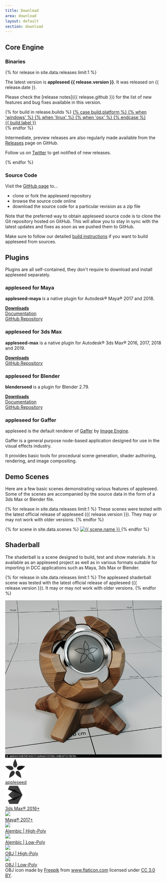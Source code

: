 ```yaml
---
title: Download
area: download
layout: default
section: download
---
```


## Core Engine

### Binaries

{% for release in site.data.releases limit:1 %}

The latest version is **appleseed {{ release.version }}**. It was released on {{ release.date }}.

Please check the [release notes]({{ release.github }}) for the list of new features and bug fixes available in this version.

<div class="builds">
    {% for build in release.builds %}
        <a class="build" href="{{ build.url }}" download>
            {% case build.platform %}
                {% when 'windows' %}
                    <i class="fab fa-windows"></i>
                {% when 'linux' %}
                    <i class="fab fa-linux"></i>
                {% when 'osx' %}
                    <i class="fab fa-apple"></i>
            {% endcase %}
            <div>{{ build.label }}</div>
        </a>
    {% endfor %}
</div>

Intermediate, preview releases are also regularly made available from the [Releases](https://github.com/appleseedhq/appleseed/releases) page on GitHub.

Follow us on [Twitter](https://twitter.com/appleseedhq) to get notified of new releases.

{% endfor %}

### Source Code

Visit the [GitHub page](https://github.com/appleseedhq/appleseed) to&hellip;

- clone or fork the appleseed repository
- browse the source code online
- download the source code for a particular revision as a zip file

Note that the preferred way to obtain appleseed source code is to clone the Git repository hosted on GitHub.
This will allow you to stay in sync with the latest updates and fixes as soon as we pushed them to GitHub.

Make sure to follow our detailed [build instructions](https://github.com/appleseedhq/appleseed/wiki/Building-appleseed) if you want to build appleseed from sources.

## Plugins

Plugins are all self-contained, they don't require to download and install appleseed separately.

### appleseed for Maya

**appleseed-maya** is a native plugin for Autodesk® Maya® 2017 and 2018.

[**Downloads**](https://github.com/appleseedhq/appleseed-maya/releases)  
[Documentation](https://appleseed-maya.readthedocs.io/)  
[GitHub Repository](https://github.com/appleseedhq/appleseed-maya)  

### appleseed for 3ds Max

**appleseed-max** is a native plugin for Autodesk® 3ds Max® 2016, 2017, 2018 and 2019.

[**Downloads**](https://github.com/appleseedhq/appleseed-max/releases)  
[GitHub Repository](https://github.com/appleseedhq/appleseed-max)  

### appleseed for Blender

**blenderseed** is a plugin for Blender 2.79.

[**Downloads**](https://github.com/appleseedhq/blenderseed/releases)  
[Documentation](https://appleseed-blenderseed.readthedocs.io/)  
[GitHub Repository](https://github.com/appleseedhq/blenderseed)  

### appleseed for Gaffer

appleseed is the default renderer of [Gaffer](http://www.gafferhq.org/) by [Image Engine](http://image-engine.com/).

Gaffer is a general purpose node-based application designed for use in the visual effects industry.

It provides basic tools for procedural scene generation, shader authoring, rendering, and image compositing.

## Demo Scenes

Here are a few basic scenes demonstrating various features of appleseed. Some of the scenes are accompanied
by the source data in the form of a 3ds Max or Blender file.

{% for release in site.data.releases limit:1 %}
These scenes were tested with the latest official release of appleseed ({{ release.version }}). They may or may not work with older versions.
{% endfor %}

<div class="scenes">
    {% for scene in site.data.scenes %}
        <a class="scene" href="{{ scene.url }}">
            <img src="{{ scene.image }}" alt="{{ scene.name }}">
        </a>
    {% endfor %}
</div>

## Shaderball

The shaderball is a scene designed to build, test and show materials. It is available as an appleseed project
as well as in various formats suitable for importing in DCC applications such as Maya, 3ds Max or Blender.

{% for release in site.data.releases limit:1 %}
The appleseed shaderball scene was tested with the latest official release of appleseed ({{ release.version }}). It may or may not work with older versions.
{% endfor %}

<img src="/img/appleseed-shaderball.png" alt="appleseed shaderball" class="shaderball-render" />

<div class="shaderballs">
    <a class="shaderball" href="https://github.com/appleseedhq/shaderball/releases/download/v5/appleseed-shaderball-v5.zip" download>
        <div class="card">
            <img src="/img/appleseed-seeds-64-gray.png" />
        </div>
        <div>appleseed</div>
    </a>
    <a class="shaderball" href="https://github.com/appleseedhq/shaderball/releases/download/v5/appleseed-shaderball-v5-3dsmax.zip" download>
        <div class="card">
            <img src="/img/autodesk-3dsmax-logo-gray.png" />
        </div>
        <div>3ds Max® 2016+</div>
    </a>
    <a class="shaderball" href="https://github.com/appleseedhq/shaderball/releases/download/v5/appleseed-shaderball-v5-maya.zip" download>
        <div class="card">
            <img src="/img/autodesk-maya-logo-gray.png" />
        </div>
        <div>Maya® 2017+</div>
    </a>
</div>
<div class="shaderballs">
    <a class="shaderball" href="https://github.com/appleseedhq/shaderball/releases/download/v5/appleseed-shaderball-v5-alembic.zip" download>
        <div class="card">
            <img src="/img/alembic-logo.png" />
        </div>
        <div>Alembic | High-Poly</div>
    </a>
    <a class="shaderball" href="https://github.com/appleseedhq/shaderball/releases/download/v5/appleseed-shaderball-v5-alembic-lowpoly.zip" download>
        <div class="card">
            <img src="/img/alembic-logo.png" />
        </div>
        <div>Alembic | Low-Poly</div>
    </a>
    <a class="shaderball" href="https://github.com/appleseedhq/shaderball/releases/download/v5/appleseed-shaderball-v5-obj.zip" download>
        <div class="card">
            <img src="/img/obj-logo.png" />
        </div>
        <div>OBJ | High-Poly</div>
    </a>
    <a class="shaderball" href="https://github.com/appleseedhq/shaderball/releases/download/v5/appleseed-shaderball-v5-obj-lowpoly.zip" download>
        <div class="card">
            <img src="/img/obj-logo.png" />
        </div>
        <div>OBJ | Low-Poly</div>
    </a>
</div>

<div class="license-notice">
    OBJ icon made by <a href="http://www.freepik.com" title="Freepik">Freepik</a> from <a href="http://www.flaticon.com" title="Flaticon">www.flaticon.com</a> licensed under <a href="http://creativecommons.org/licenses/by/3.0/" title="Creative Commons BY 3.0" target="_blank">CC 3.0 BY</a>.
</div>
